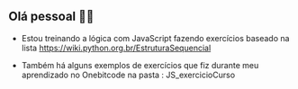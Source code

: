 ## Olá pessoal 👦🏻

* Estou treinando a lógica com JavaScript fazendo exercícios baseado na lista  https://wiki.python.org.br/EstruturaSequencial

* Também há alguns exemplos de exercícios que fiz durante meu aprendizado no Onebitcode na pasta : JS_exercicioCurso
